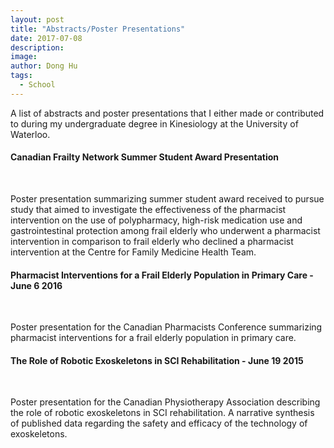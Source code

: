 ```yaml
---
layout: post
title: "Abstracts/Poster Presentations"
date: 2017-07-08
description:
image:
author: Dong Hu
tags:
  - School
---
```

A list of abstracts and poster presentations that I either made or contributed to during my undergraduate degree in Kinesiology at the University of Waterloo.

#### Canadian Frailty Network Summer Student Award Presentation

<object data="/assets/images/posters/CFN_Poster_Dong_April182017.pdf" type="application/pdf">
</object>
<br>

Poster presentation summarizing summer student award received to pursue study that aimed to investigate the effectiveness of the pharmacist intervention on the use of polypharmacy, high-risk medication use and gastrointestinal protection among frail elderly who underwent a pharmacist intervention in comparison to frail elderly who declined a pharmacist intervention at the Centre for Family Medicine Health Team.

#### Pharmacist Interventions for a Frail Elderly Population in Primary Care - June 6 2016

<object data="/assets/images/posters/CPHA_Poster_June62016.pdf" type="application/pdf">
</object>
<br>

Poster presentation for the Canadian Pharmacists Conference summarizing pharmacist interventions for a frail elderly population in primary care.

#### The Role of Robotic Exoskeletons in SCI Rehabilitation - June 19 2015

<object data="/assets/images/posters/CPA_June19202015.pdf" type="application/pdf">
</object>
<br>

Poster presentation for the Canadian Physiotherapy Association describing the role of robotic exoskeletons in SCI rehabilitation. A narrative synthesis of published data regarding the safety and efficacy of the technology of exoskeletons.
